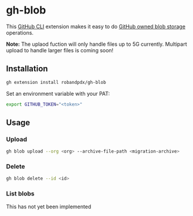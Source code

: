 # gh-blob

This [GitHub CLI](https://cli.github.com/) extension makes it easy to do [GitHub owned blob storage](https://github.com/orgs/community/discussions/144948) operations.

**Note:** The uplaod fuction will only handle files up to 5G currently. Multipart upload to handle larger files is coming soon!  

## Installation
```bash
gh extension install robandpdx/gh-blob
```

Set an environment variable with your PAT:
```bash
export GITHUB_TOKEN="<token>"
```

## Usage
### Upload
```bash
gh blob upload --org <org> --archive-file-path <migration-archive>
```

### Delete
```bash
gh blob delete --id <id>
```

### List blobs
This has not yet been implemented

